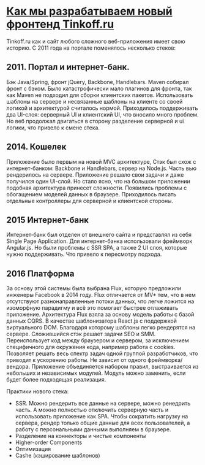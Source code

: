 # [Как мы разрабатываем новый фронтенд Tinkoff.ru](https://habr.com/ru/companies/tinkoff/articles/303580/)

Tinkoff.ru как и сайт любого сложного веб-приложения имеет свою историю. С 2011 года на портале поменялось несколько стеков:
## 2011. Портал и интернет-банк. 
Бэк Java/Spring, фронт jQuery, Backbone, Handlebars.
Maven собирал фронт с бэком. Было катастрофически мало плагинов для фронта, так как Maven не подходил для сборки клиентских пакетов.
Использовать шаблоны на сервере и несвязанные шаблоны на клиенте со своей логикой и архитектурой считалось нормой. Приходилось поддерживать два UI-слоя: серверный UI и клиентский UI, что вносило много проблем.
Но веб продолжал двигаться в сторону разделение серверной и ui логики, что привело к смене стека.

## 2014. Кошелек
Приложение было первым на новой MVC архитектуре, Стэк был схож с интернет-банком: Backbone и Handlebars, сервер на Node.js. Часть вью рендерилось на сервере. Приложение решало свои задачи и даже получился один UI-слой. Но стало ясно, что на большом приложении подобная архитектура принесет сложности. Появились проблемы с обогащением моделей данных в браузере. Приходилось писать отдельные контроллеры для серверной и клиентской стороны.

## 2015 Интернет-банк
Интернет-банк был отделен от внешнего сайта и представлял из себя Single Page Application. Для интернет-банка использовали фреймворк Angular.js.
Но были проблемы с SSR SPA, а также 2 UI слоя, которые нужно поддерживать. Что привело к пересмотру подхода.

## 2016 Платформа 
За основу этой системы была выбрана Flux, которую предложили инженеры Facebook в 2014 году. Flux отличается от MV* тем, что в нем отсутствуют разнонаправленные потоки данных, что легче ложится на изоморфную парадигму и всё это помогает быстрее отлаживать приложение. Архитектура Flux взяла за основу модель работы с базой данных CQRS.
В качестве шаблонизатора React.js с поддержкой виртуального DOM. Благодаря которому шаблоны легко рендерятся на сервере.
Сложившийся стэк решает задачи SEO и SMM. Переиспользует код между браузером и сервером, за исключением специфичного для окружения кода, например работа с cookies. Позволяет решать весь спектр задач одной группой разработчиков, что приводит к ускорению работы. Не зависит от одного фреймворка/вендора. Приложение объединяется набором правил, выстраивается из небольших и независимых модулей. Модуль можно заменить, если будет более подходящая реализация.

Практики нового стека:
- SSR. Можно рендерить все данные на сервере, можно ренедрить часть. А можно полностью отключить серверную часть и использовать приложение как SPA. Чтобы сократить нагрузку на сервера, рендер только общие данные для всех пользователей, а работу с персональными данными выполняем в браузере.
- Разделение на коннекторы и чистые компоненты
- Higher-order Components
- Оптимизация
- Cashe (кэширование шаблонов)
